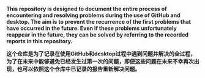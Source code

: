 **This repository is designed to document the entire process of encountering and resolving problems during the use of GitHub and desktop. The aim is to prevent the recurrence of the first problems that have occurred in the future. Even if these problems unfortunately reappear in the future, they can be solved by referring to the recorded reports in this repository.**  

**这个仓库是为了记录在使用GitHub和desktop过程中遇到问题并解决的全过程，为了在未来中能够避免已经发生过第一次的问题，即便这些问题在未来不幸再次出现，也可以依照这个仓库中已记录的报告重新解决问题。**
